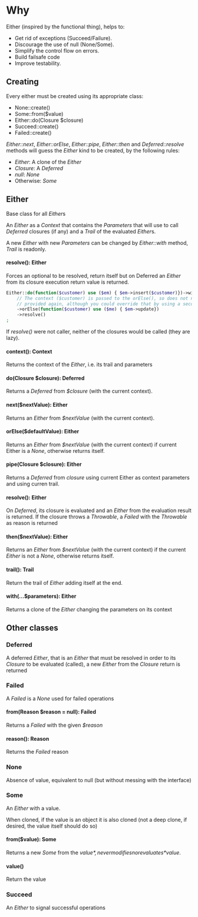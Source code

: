 # Why

Either (inspired by the functional thing), helps to:
* Get rid of exceptions (Succeed/Failure).
* Discourage the use of null (None/Some).
* Simplify the control flow on errors.
* Build failsafe code
* Improve testability.

## Creating

Every either must be created using its appropriate class:

* None::create()
* Some::from($value)
* Either::do(Closure $closure)
* Succeed::create()
* Failed::create()

*Either::next*, *Either::orElse*, *Either::pipe*, *Either::then* and *Deferred::resolve* methods will guess the *Either* kind to be created, by the following rules:

* *Either*: A clone of the *Either*
* *Closure*: A *Deferred*
* *null*: *None*
* Otherwise: *Some*

## Either

Base class for all *Either*s

An *Either* as a *Context* that contains the *Parameters* that will use to call *Deferred* closures (if any) and a *Trail* of the evaluated *Either*s.

A new *Either* with new *Parameters* can be changed by *Either::with* method, *Trail* is readonly.

#### resolve(): Either

Forces an optional to be resolved, return itself but on Deferred an *Either* from its closure execution return value is returned.

```php
Either::do(function($customer) use ($em) { $em->insert($customer)})->with($customer)
    // The context ($customer) is passed to the orElse(), so does not need to be
    // provided again, although you could override that by using a second with()         
    ->orElse(function($customer) use ($me) { $em->update})
    ->resolve()
;
```
If *resolve()* were not caller, neither of the closures would be called (they are lazy).

#### context(): Context

Returns the context of the *Either*, i.e. its trail and parameters

#### do(Closure $closure): Deferred

Returns a *Deferred* from *$closure* (with the current context).

#### next($nextValue): Either

Returns an *Either* from *$nextValue* (with the current context).

#### orElse($defaultValue): Either

Returns an *Either* from *$nextValue* (with the current context) if current Either is a *None*,
 otherwise returns itself.

#### pipe(Closure $closure): Either

Returns a *Deferred* from *closure* using current Either as context parameters and using curren trail.

#### resolve(): Either

On *Deferred*, its closure is evaluated and an *Either* from the evaluation result is returned. If the closure throws a *Throwable*, a *Failed* with the *Throwable* as reason is returned

#### then($nextValue): Either

Returns an *Either* from *$nextValue* (with the current context) if the current *Either* is not a *None*, otherwise returns itself.

#### trail(): Trail

Return the trail of *Either* adding itself at the end.

#### with(...$parameters): Either

Returns a clone of the *Either* changing the parameters on its context

## Other classes

### Deferred

A deferred *Either*, that is an *Either* that must be resolved in order to its *Closure* to be evaluated (called), a new *Either* from the *Closure* return is returned

### Failed

A *Failed* is a *None* used for failed operations

#### from(Reason $reason = null): Failed

Returns a *Failed* with the given *$reason*

#### reason(): Reason

Returns the *Failed* reason

### None

Absence of value, equivalent to null (but without messing with the interface)

### Some

An *Either* with a value.

When cloned, if the value is an object it is also cloned (not a deep clone, if desired, the value itself should do so)

#### from($value): Some

Returns a new *Some* from the *$value*, never modifies nor evaluates *$value*.

#### value()

Return the value

### Succeed

An *Either* to signal successful operations 
